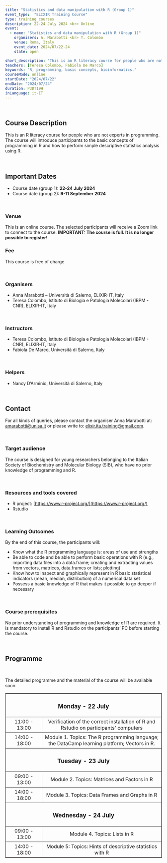 ```yaml
---
title: "Statistics and data manipulation with R (Group 1)"
event_type:  "ELIXIR Training Course"
type: training_courses
description: 22-24 July 2024 <br> Online
event:
  - name: "Statistics and data manipulation with R (Group 1)"
    organisers: A. Marabotti <br> T. Colombo
    venue: Roma, Italy
    event_date: 2024/07/22-24
    state: open

short_description: "This is an R literacy course for people who are not experts in programming. <br> The course will introduce participants to the basic concepts of programming in R and how to perform simple descriptive statistics analysis using R."
teachers: [Teresa Colombo, Fabiola De Marco]
keywords: "R, programming, basic concepts, bioinformatics."
courseMode: online
startDate: "2024/07/22"
endDate: "2024/07/24"
duration: P3DT19H
inLanguage: it-IT   
---
```


<br>

## Course Description

This is an R literacy course for people who are not experts in programming. The course will introduce participants to the basic concepts of programming in R and how to perform simple descriptive statistics analysis using R. 

<br>

## Important Dates

- Course date (group 1): **22-24 July 2024** <br>
- Course date (group 2): **9-11 September 2024** <br>

<br>

### Venue

This is an online course. The selected participants will receive a Zoom link to connect to the course. **IMPORTANT: The course is full. It is no longer possible to register!**

### Fee

This course is free of charge

<br>

### Organisers
- Anna Marabotti – Università di Salerno, ELIXIR-IT, Italy
- Teresa Colombo, Istituto di Biologia e Patologia Molecolari (IBPM - CNR), ELIXIR-IT, Italy

<br>

### Instructors
- Teresa Colombo, Istituto di Biologia e Patologia Molecolari (IBPM - CNR), ELIXIR-IT, Italy
- Fabiola De Marco, Università di Salerno, Italy

<br>

### Helpers
- Nancy D’Arminio, Università di Salerno, Italy 

<br>

## Contact
For all kinds of queries, please contact the organiser Anna Marabotti at: 
[amarabotti@unisa.it](mailto:amarabotti@unisa.it) or please write to: [elixir.ita.training@gmail.com](mailto:elixir.ita.training@gmail.com).

<br>

### Target audience
The course is designed for young researchers belonging to the Italian Society of Biochemistry and Molecular Biology (SIB), who have no prior knowledge of programming and R.

<br>

### Resources and tools covered 
- R project: [https://www.r-project.org/](https://www.r-project.org/)
- Rstudio

<br>

### Learning Outcomes
By the end of this course, the participants will:
- Know what the R programming language is: areas of use and strengths
- Be able to code and be able to perform basic operations with R (e.g., importing data files into a data.frame; creating and extracting values from vectors, matrices, data.frames or lists; plotting)
- Know how to inspect and graphically represent in R basic statistical indicators (mean, median, distribution) of a numerical data set
- Possess a basic knowledge of R that makes it possible to go deeper if necessary

<br>

### Course prerequisites
No prior understanding of programming and knowledge of R are required. It is mandatory to install R and Rstudio on the participants’ PC before starting the course.

<br>

## Programme

<table border="1" width="700">
  <tr>
    <td colspan="4" align=center><h3> Monday - 22 July</h3></td>
  </tr>
  <tr>
    <td height="50" width="100" align=center> 11:00 - 13:00</td>
    <td height="50" align=center> Verification of the correct installation of R and Rstudio on participants' computers</td>
  </tr>
    <tr>
    <td height="50" width="100" align=center> 14:00 - 18:00</td>
    <td height="50" align=center>Module 1. Topics: The R programming language; the DataCamp learning platform; Vectors in R.</td>
  </tr>
    <tr>
    <td colspan="4" align=center><h3> Tuesday - 23 July</h3></td>
  </tr>
  <tr>
    <td height="50" width="100" align=center> 09:00 - 13:00</td>
    <td height="50" align=center> Module 2. Topics: Matrices and Factors in R</td>
  </tr>
    <tr>
    <td height="50" width="100" align=center> 14:00 - 18:00</td>
    <td height="50" align=center>Module 3. Topics: Data Frames and Graphs in R</td>
  </tr>
    <tr>
    <td colspan="4" align=center><h3> Wednesday - 24 July</h3></td>
  </tr>
  <tr>
    <td height="50" width="100" align=center> 09:00 - 13:00</td>
    <td height="50" align=center> Module 4. Topics: Lists in R</td>
  </tr>
    <tr>
    <td height="50" width="100" align=center> 14:00 - 18:00</td>
    <td height="50" align=center>Module 5: Topics: Hints of descriptive statistics with R</td>
  </tr>

<br>

  The detailed programme and the material of the course will be available soon 